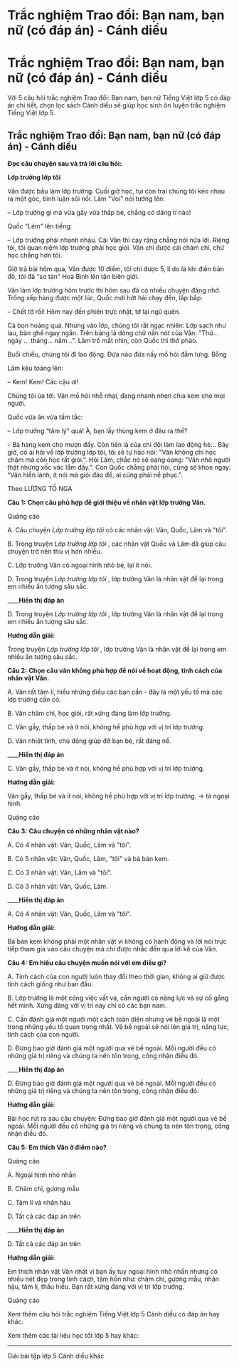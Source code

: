 # Trắc nghiệm Trao đổi: Bạn nam, bạn nữ (có đáp án) - Cánh diều

# Trắc nghiệm Trao đổi: Bạn nam, bạn nữ (có đáp án) - Cánh diều

Với 5 câu hỏi trắc nghiệm Trao đổi: Bạn nam, bạn nữ Tiếng Việt lớp 5 có đáp án chi tiết, chọn lọc sách Cánh diều sẽ giúp học sinh ôn luyện trắc nghiệm Tiếng Việt lớp 5.

## Trắc nghiệm Trao đổi: Bạn nam, bạn nữ (có đáp án) - Cánh diều

**Đọc câu chuyện sau và trả lời câu hỏi:**

**Lớp trưởng lớp tôi**

Vân được bầu làm lớp trưởng. Cuối giờ học, tụi con trai chúng tôi kéo nhau ra một góc, bình luận sôi nổi. Lâm "Voi" nói tướng lên:

– Lớp trưởng gì mà vừa gầy vừa thấp bé, chẳng có dáng tí nào!

Quốc “Lém" lên tiếng:

– Lớp trưởng phải nhanh nhảu. Cái Vân thì cạy răng chẳng nói nửa lời. Riêng tôi, tôi quan niệm lớp trưởng phải học giỏi. Vân chỉ được cái chăm chỉ, chứ học chẳng hơn tôi.

Giờ trả bài hôm qua, Vân được 10 điểm, tôi chỉ được 5, lí do là khi điền bản đồ, tôi đã "sơ tán" Hoà Bình lên tận biên giới.

Vân làm lớp trưởng hôm trước thì hôm sau đã có nhiều chuyện đáng nhớ. Trống xếp hàng được một lúc, Quốc mới hớt hải chạy đến, lắp bắp:

– Chết tớ rồi! Hôm nay đến phiên trực nhật, tớ lại ngủ quên.

Cả bọn hoảng quá. Nhưng vào lớp, chúng tôi rất ngạc nhiên: Lớp sạch như lau, bàn ghế ngay ngắn. Trên bảng là dòng chữ nắn nót của Vân: "Thứ... ngày ... tháng... năm...". Lâm trố mắt nhìn, còn Quốc thì thở phào.

Buổi chiều, chúng tôi đi lao động. Đứa nào đứa nấy mồ hôi đẫm lưng. Bỗng

Lâm kêu toáng lên:

– Kem! Kem! Các cậu ơi!

Chúng tôi ùa tới. Văn mồ hôi nhễ nhại, đang nhanh nhẹn chia kem cho mọi người.

Quốc vừa ăn vừa tấm tắc:

– Lớp trưởng “tâm lý” quá! À, bạn lấy thùng kem ở đâu ra thế?

– Bà hàng kem cho mượn đấy. Còn tiền là của chi đội làm lao động hè... Bây giờ, có ai hỏi về lớp trưởng lớp tôi, tôi sẽ tự hào nói: "Vân không chỉ học chăm mà còn học rất giỏi.”. Hỏi Lâm, chắc nó sẽ oang oang: "Vân nhỏ người thật nhưng xốc vác lắm đấy.". Còn Quốc chẳng phải hỏi, cũng sẽ khoe ngay: “Vân hiền lành, ít nói mà giỏi đáo để, ai cũng phải nể phục.".

Theo LƯƠNG TỐ NGA

**Câu 1:** **Chọn câu phù hợp để giới thiệu về nhân vật lớp trưởng Vân.**

Quảng cáo

A. Câu chuyện  _Lớp trưởng lớp tôi_ có các nhân vật: Vân, Quốc, Lâm và "tôi".

B. Trong truyện  _Lớp trưởng lớp tôi_ , các nhân vật Quốc và Lâm đã giúp câu chuyện trở nên thú vị hơn nhiều.

C. Lớp trưởng Vân có ngoại hình nhỏ bé, lại ít nói.

D. Trong truyện  _Lớp trưởng lớp tôi_ , lớp trưởng Vân là nhân vật để lại trong em nhiều ấn tượng sâu sắc.

____**Hiển thị đáp án**

D. Trong truyện  _Lớp trưởng lớp tôi_ , lớp trưởng Vân là nhân vật để lại trong em nhiều ấn tượng sâu sắc.

**Hướng dẫn giải:**

Trong truyện  _Lớp trưởng lớp tôi_ , lớp trưởng Vân là nhân vật để lại trong em nhiều ấn tượng sâu sắc.

**Câu 2:** **Chọn câu văn không phù hợp để nói về hoạt động, tính cách của nhân vật Vân.**

A. Vân rất tâm lí, hiểu những điều các bạn cần - đây là một yếu tố mà các lớp trưởng cần có.

B. Vân chăm chỉ, học giỏi, rất xứng đáng làm lớp trưởng.

C. Vân gầy, thấp bé và ít nói, không hề phù hợp với vị trí lớp trưởng.

D. Vân nhiệt tình, chủ động giúp đỡ bạn bè, rất đáng nể.

____**Hiển thị đáp án**

C. Vân gầy, thấp bé và ít nói, không hề phù hợp với vị trí lớp trưởng.

**Hướng dẫn giải:**

Vân gầy, thấp bé và ít nói, không hề phù hợp với vị trí lớp trưởng. → tả ngoại hình. 

Quảng cáo

**Câu 3:** **Câu chuyện có những nhân vật nào?**

A. Có 4 nhân vật: Vân, Quốc, Lâm và "tôi".

B. Có 5 nhân vật: Vân, Quốc, Lâm, "tôi" và bà bán kem.

C. Có 3 nhân vật: Vân, Lâm và "tôi".

D. Có 3 nhân vật: Vân, Quốc, Lâm.

____**Hiển thị đáp án**

A. Có 4 nhân vật: Vân, Quốc, Lâm và "tôi".

**Hướng dẫn giải:**

Bà bán kem không phải một nhân vật vì không có hành động và lời nói trực tiếp tham gia vào câu chuyện mà chỉ được nhắc đến qua lời kể của Vân.

**Câu 4:** **Em hiểu câu chuyện muốn nói với em điều gì?**

A. Tính cách của con người luôn thay đổi theo thời gian, không ai giữ được tính cách giống như ban đầu.

B. Lớp trưởng là một công việc vất vả, cần người có năng lực và sự cố gắng hết mình. Xứng đáng với vị trí này chỉ có các bạn nam.

C. Cần đánh giá một người một cách toàn diện nhưng vẻ bề ngoài là một trong những yếu tố quan trọng nhất. Vẻ bề ngoài sẽ nói lên giá trị, năng lực, tính cách của con người.

D. Đừng bao giờ đánh giá một người qua vẻ bề ngoài. Mỗi người đều có những giá trị riêng và chúng ta nên tôn trọng, công nhận điều đó.

____**Hiển thị đáp án**

D. Đừng bao giờ đánh giá một người qua vẻ bề ngoài. Mỗi người đều có những giá trị riêng và chúng ta nên tôn trọng, công nhận điều đó.

**Hướng dẫn giải:**

Bài học rút ra sau câu chuyện: Đừng bao giờ đánh giá một người qua vẻ bề ngoài. Mỗi người đều có những giá trị riêng và chúng ta nên tôn trọng, công nhận điều đó.

**Câu 5:** **Em thích Vân ở điểm nào?**

Quảng cáo

A. Ngoại hình nhỏ nhắn 

B. Chăm chỉ, gương mẫu 

C. Tâm lí và nhân hậu 

D. Tất cả các đáp án trên 

____**Hiển thị đáp án**

D. Tất cả các đáp án trên 

**Hướng dẫn giải:**

Em thích nhân vật Vân nhất vì bạn ấy tuy ngoại hình nhỏ nhắn nhưng có nhiều nét đẹp trong tính cách, tâm hồn như: chăm chỉ, gương mẫu, nhân hậu, tâm lí, thấu hiểu. Bạn rất xứng đáng với vị trí lớp trưởng.

Quảng cáo

Xem thêm câu hỏi trắc nghiệm Tiếng Việt lớp 5 Cánh diều có đáp án hay khác:

Xem thêm các tài liệu học tốt lớp 5 hay khác:

* * *

Giải bài tập lớp 5 Cánh diều khác
